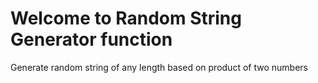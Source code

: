 # Welcome to Random String Generator function

Generate random string of any length based on product of two numbers

